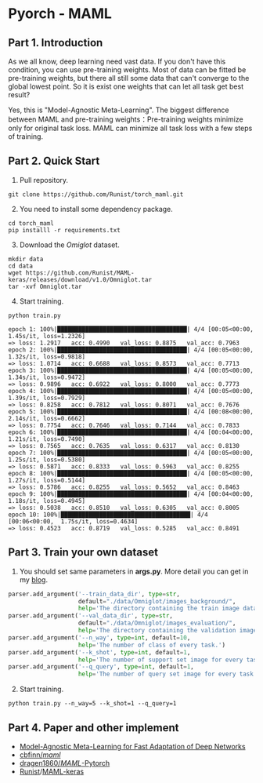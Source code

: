 # Pyorch - MAML

## Part 1. Introduction

As we all know, deep learning need vast data. If you don't have this condition, you can use pre-training weights. Most of data can be fitted be pre-training weights,  but there all still some data that can't converge to the global lowest point. So it is exist one weights that can let all task get best result?

Yes, this is "Model-Agnostic Meta-Learning". The biggest difference between MAML and pre-training weights：Pre-training weights minimize only for original task loss. MAML can minimize all task loss with a few steps of training.

## Part 2. Quick  Start

1. Pull repository.

```shell
git clone https://github.com/Runist/torch_maml.git
```

2. You need to install some dependency package.

```shell
cd torch_maml
pip installl -r requirements.txt
```

3. Download the *Omiglot* dataset.

```shell
mkdir data
cd data
wget https://github.com/Runist/MAML-keras/releases/download/v1.0/Omniglot.tar
tar -xvf Omniglot.tar
```

4. Start training.

```shell
python train.py
```

```
epoch 1: 100%|█████████████████████████████████████| 4/4 [00:05<00:00,  1.45s/it, loss=1.2326]
=> loss: 1.2917   acc: 0.4990   val_loss: 0.8875   val_acc: 0.7963
epoch 2: 100%|█████████████████████████████████████| 4/4 [00:05<00:00,  1.32s/it, loss=0.9818]
=> loss: 1.0714   acc: 0.6688   val_loss: 0.8573   val_acc: 0.7713
epoch 3: 100%|█████████████████████████████████████| 4/4 [00:05<00:00,  1.34s/it, loss=0.9472]
=> loss: 0.9896   acc: 0.6922   val_loss: 0.8000   val_acc: 0.7773
epoch 4: 100%|█████████████████████████████████████| 4/4 [00:05<00:00,  1.39s/it, loss=0.7929]
=> loss: 0.8258   acc: 0.7812   val_loss: 0.8071   val_acc: 0.7676
epoch 5: 100%|█████████████████████████████████████| 4/4 [00:08<00:00,  2.14s/it, loss=0.6662]
=> loss: 0.7754   acc: 0.7646   val_loss: 0.7144   val_acc: 0.7833
epoch 6: 100%|█████████████████████████████████████| 4/4 [00:04<00:00,  1.21s/it, loss=0.7490]
=> loss: 0.7565   acc: 0.7635   val_loss: 0.6317   val_acc: 0.8130
epoch 7: 100%|█████████████████████████████████████| 4/4 [00:05<00:00,  1.25s/it, loss=0.5380]
=> loss: 0.5871   acc: 0.8333   val_loss: 0.5963   val_acc: 0.8255
epoch 8: 100%|█████████████████████████████████████| 4/4 [00:05<00:00,  1.27s/it, loss=0.5144]
=> loss: 0.5786   acc: 0.8255   val_loss: 0.5652   val_acc: 0.8463
epoch 9: 100%|█████████████████████████████████████| 4/4 [00:04<00:00,  1.18s/it, loss=0.4945]
=> loss: 0.5038   acc: 0.8510   val_loss: 0.6305   val_acc: 0.8005
epoch 10: 100%|█████████████████████████████████████| 4/4 [00:06<00:00,  1.75s/it, loss=0.4634]
=> loss: 0.4523   acc: 0.8719   val_loss: 0.5285   val_acc: 0.8491
```

## Part 3. Train your own dataset
1. You should set same parameters in **args.py**. More detail you can get in my [blog](https://blog.csdn.net/weixin_42392454/article/details/109891791?spm=1001.2014.3001.5501).

```python
parser.add_argument('--train_data_dir', type=str,
                    default="./data/Omniglot/images_background/",
                    help='The directory containing the train image data.')
parser.add_argument('--val_data_dir', type=str,
                    default="./data/Omniglot/images_evaluation/",
                    help='The directory containing the validation image data.')
parser.add_argument('--n_way', type=int, default=10,
                    help='The number of class of every task.')
parser.add_argument('--k_shot', type=int, default=1,
                    help='The number of support set image for every task.')
parser.add_argument('--q_query', type=int, default=1,
                    help='The number of query set image for every task.')
```

2. Start training.

```shell
python train.py --n_way=5 --k_shot=1 --q_query=1
```

## Part 4. Paper and other implement

- [Model-Agnostic Meta-Learning for Fast Adaptation of Deep Networks](https://arxiv.org/pdf/1703.03400.pdf)
- [cbfinn/*maml*](https://github.com/cbfinn/maml)
- [dragen1860/*MAML*-Pytorch](https://github.com/dragen1860/MAML-Pytorch)
- [Runist](https://github.com/Runist)/[MAML-keras](https://github.com/Runist/MAML-keras)

